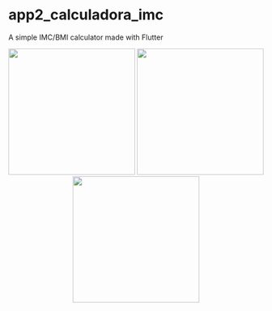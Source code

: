 # app2_calculadora_imc

A simple IMC/BMI calculator made with Flutter
<p align="center">
    <img src="https://res.cloudinary.com/dttqlfaiw/image/upload/v1607965729/screen_1_emvpcs.png" width="250"/>
    <img src="https://cdn-images-1.medium.com/max/400/1*AcNqHgMroIwf2y7XAZHoGQ.png" width="250"/>
    <img src="https://cdn-images-1.medium.com/max/400/1*B8I5SuZlGanHB8POBmBIZA.png" width="250"/>
</p>
